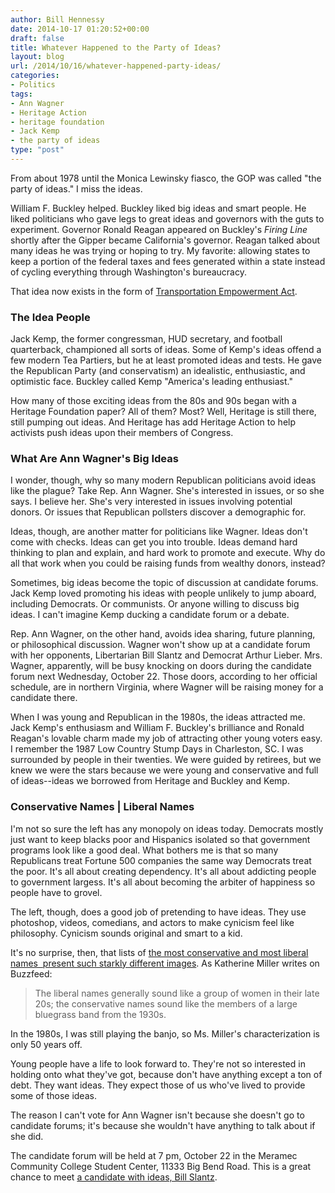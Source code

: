 ```yaml
---
author: Bill Hennessy
date: 2014-10-17 01:20:52+00:00
draft: false
title: Whatever Happened to the Party of Ideas?
layout: blog
url: /2014/10/16/whatever-happened-party-ideas/
categories:
- Politics
tags:
- Ann Wagner
- Heritage Action
- heritage foundation
- Jack Kemp
- the party of ideas
type: "post"
---
```


From about 1978 until the Monica Lewinsky fiasco, the GOP was called "the party of ideas." I miss the ideas.

William F. Buckley helped. Buckley liked big ideas and smart people. He liked politicians who gave legs to great ideas and governors with the guts to experiment. Governor Ronald Reagan appeared on Buckley's _Firing Line_ shortly after the Gipper became California's governor. Reagan talked about many ideas he was trying or hoping to try. My favorite: allowing states to keep a portion of the federal taxes and fees generated within a state instead of cycling everything through Washington's bureaucracy.

That idea now exists in the form of [Transportation Empowerment Act](https://hennessysview.com/2014/07/13/ronald-reagan-wants-transportation-empowerment-act/).



### The Idea People



Jack Kemp, the former congressman, HUD secretary, and football quarterback, championed all sorts of ideas. Some of Kemp's ideas offend a few modern Tea Partiers, but he at least promoted ideas and tests. He gave the Republican Party (and conservatism) an idealistic, enthusiastic, and optimistic face. Buckley called Kemp "America's leading enthusiast."

How many of those exciting ideas from the 80s and 90s began with a Heritage Foundation paper? All of them? Most? Well, Heritage is still there, still pumping out ideas. And Heritage has add Heritage Action to help activists push ideas upon their members of Congress.



### What Are Ann Wagner's Big Ideas



I wonder, though, why so many modern Republican politicians avoid ideas like the plague? Take Rep. Ann Wagner. She's interested in issues, or so she says. I believe her. She's very interested in issues involving potential donors. Or issues that Republican pollsters discover a demographic for.

Ideas, though, are another matter for politicians like Wagner. Ideas don't come with checks. Ideas can get you into trouble. Ideas demand hard thinking to plan and explain, and hard work to promote and execute. Why do all that work when you could be raising funds from wealthy donors, instead?

Sometimes, big ideas become the topic of discussion at candidate forums. Jack Kemp loved promoting his ideas with people unlikely to jump aboard, including Democrats. Or communists. Or anyone willing to discuss big ideas. I can't imagine Kemp ducking a candidate forum or a debate.

Rep. Ann Wagner, on the other hand, avoids idea sharing, future planning, or philosophical discussion. Wagner won't show up at a candidate forum with her opponents, Libertarian Bill Slantz and Democrat Arthur Lieber. Mrs. Wagner, apparently, will be busy knocking on doors during the candidate forum next Wednesday, October 22. Those doors, according to her official schedule, are in northern Virginia, where Wagner will be raising money for a candidate there.

When I was young and Republican in the 1980s, the ideas attracted me. Jack Kemp's enthusiasm and William F. Buckley's brilliance and Ronald Reagan's lovable charm made my job of attracting other young voters easy. I remember the 1987 Low Country Stump Days in Charleston, SC. I was surrounded by people in their twenties. We were guided by retirees, but we knew we were the stars because we were young and conservative and full of ideas--ideas we borrowed from Heritage and Buckley and Kemp.



### Conservative Names | Liberal Names



I'm not so sure the left has any monopoly on ideas today. Democrats mostly just want to keep blacks poor and Hispanics isolated so that government programs look like a good deal. What bothers me is that so many Republicans treat Fortune 500 companies the same way Democrats treat the poor. It's all about creating dependency. It's all about addicting people to government largess. It's all about becoming the arbiter of happiness so people have to grovel.

The left, though, does a good job of pretending to have ideas. They use photoshop, videos, comedians, and actors to make cynicism feel like philosophy. Cynicism sounds original and smart to a kid.

It's no surprise, then, that lists of [the most conservative and most liberal names  present such starkly different images](https://www.buzzfeed.com/katherinemiller/here-are-the-most-conservative-and-liberal-names-in-america#3a8h1az). As Katherine Miller writes on Buzzfeed:



> The liberal names generally sound like a group of women in their late 20s; the conservative names sound like the members of a large bluegrass band from the 1930s.



In the 1980s, I was still playing the banjo, so Ms. Miller's characterization is only 50 years off.

Young people have a life to look forward to. They're not so interested in holding onto what they've got, because don't have anything except a ton of debt. They want ideas. They expect those of us who've lived to provide some of those ideas.

The reason I can't vote for Ann Wagner isn't because she doesn't go to candidate forums; it's because she wouldn't have anything to talk about if she did.

The candidate forum will be held at 7 pm, October 22 in the Meramec Community College Student Center, 11333 Big Bend Road. This is a great chance to meet [a candidate with ideas, Bill Slantz](https://hennessysview.com/2014/09/23/will-vote-libertarian-bill-slantz-congress/).
